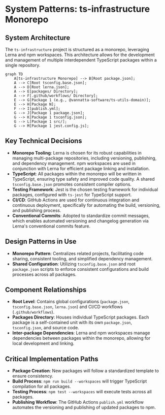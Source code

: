 # System Patterns: ts-infrastructure Monorepo

## System Architecture

The `ts-infrastructure` project is structured as a monorepo, leveraging Lerna and npm workspaces. This architecture allows for the development and management of multiple interdependent TypeScript packages within a single repository.

```mermaid
graph TD
    A[ts-infrastructure Monorepo] --> B[Root package.json];
    A --> C[Root tsconfig.base.json];
    A --> D[Root lerna.json];
    A --> E[packages/ Directory];
    A --> F[.github/workflows/ Directory];
    E --> G[Package 1 (e.g., @vannatta-software/ts-utils-domain)];
    E --> H[Package N];
    F --> I[publish.yml];
    G --> J[Package 1 package.json];
    G --> K[Package 1 tsconfig.json];
    G --> L[Package 1 src/];
    G --> M[Package 1 jest.config.js];
```

## Key Technical Decisions

*   **Monorepo Tooling**: Lerna is chosen for its robust capabilities in managing multi-package repositories, including versioning, publishing, and dependency management. npm workspaces are used in conjunction with Lerna for efficient package linking and installation.
*   **TypeScript**: All packages within the monorepo will be written in TypeScript, ensuring type safety and improved code quality. A shared `tsconfig.base.json` promotes consistent compiler options.
*   **Testing Framework**: Jest is the chosen testing framework for individual packages, configured with `ts-jest` for TypeScript support.
*   **CI/CD**: GitHub Actions are used for continuous integration and continuous deployment, specifically for automating the build, versioning, and publishing process.
*   **Conventional Commits**: Adopted to standardize commit messages, which enables automated versioning and changelog generation via Lerna's conventional commits feature.

## Design Patterns in Use

*   **Monorepo Pattern**: Centralizes related projects, facilitating code sharing, consistent tooling, and simplified dependency management.
*   **Shared Configuration**: Utilizing `tsconfig.base.json` and root `package.json` scripts to enforce consistent configurations and build processes across all packages.

## Component Relationships

*   **Root Level**: Contains global configurations (`package.json`, `tsconfig.base.json`, `lerna.json`) and CI/CD workflows (`.github/workflows`).
*   **Packages Directory**: Houses individual TypeScript packages. Each package is a self-contained unit with its own `package.json`, `tsconfig.json`, and source code.
*   **Inter-package Dependencies**: Lerna and npm workspaces manage dependencies between packages within the monorepo, allowing for local development and linking.

## Critical Implementation Paths

*   **Package Creation**: New packages will follow a standardized template to ensure consistency.
*   **Build Process**: `npm run build --workspaces` will trigger TypeScript compilation for all packages.
*   **Testing Process**: `npm test --workspaces` will execute tests across all packages.
*   **Publishing Workflow**: The GitHub Actions `publish.yml` workflow automates the versioning and publishing of updated packages to npm.
